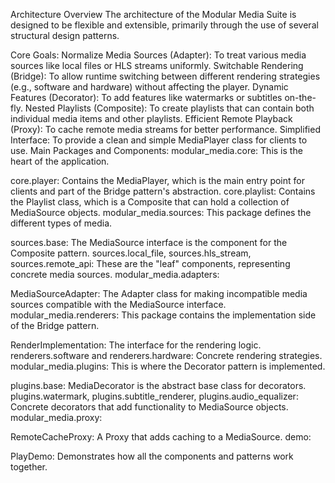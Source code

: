 Architecture Overview
The architecture of the Modular Media Suite is designed to be flexible and extensible, primarily through the use of several structural design patterns.

Core Goals:
Normalize Media Sources (Adapter): To treat various media sources like local files or HLS streams uniformly.
Switchable Rendering (Bridge): To allow runtime switching between different rendering strategies (e.g., software and hardware) without affecting the player.
Dynamic Features (Decorator): To add features like watermarks or subtitles on-the-fly.
Nested Playlists (Composite): To create playlists that can contain both individual media items and other playlists.
Efficient Remote Playback (Proxy): To cache remote media streams for better performance.
Simplified Interface: To provide a clean and simple MediaPlayer class for clients to use.
Main Packages and Components:
modular_media.core: This is the heart of the application.

core.player: Contains the MediaPlayer, which is the main entry point for clients and part of the Bridge pattern's abstraction.
core.playlist: Contains the Playlist class, which is a Composite that can hold a collection of MediaSource objects.
modular_media.sources: This package defines the different types of media.

sources.base: The MediaSource interface is the component for the Composite pattern.
sources.local_file, sources.hls_stream, sources.remote_api: These are the "leaf" components, representing concrete media sources.
modular_media.adapters:

MediaSourceAdapter: The Adapter class for making incompatible media sources compatible with the MediaSource interface.
modular_media.renderers: This package contains the implementation side of the Bridge pattern.

RenderImplementation: The interface for the rendering logic.
renderers.software and renderers.hardware: Concrete rendering strategies.
modular_media.plugins: This is where the Decorator pattern is implemented.

plugins.base: MediaDecorator is the abstract base class for decorators.
plugins.watermark, plugins.subtitle_renderer, plugins.audio_equalizer: Concrete decorators that add functionality to MediaSource objects.
modular_media.proxy:

RemoteCacheProxy: A Proxy that adds caching to a MediaSource.
demo:

PlayDemo: Demonstrates how all the components and patterns work together.
